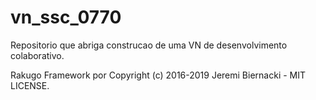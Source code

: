 # vn_ssc_0770
Repositorio que abriga construcao de uma VN de desenvolvimento colaborativo.



Rakugo Framework por Copyright (c) 2016-2019 Jeremi Biernacki - MIT LICENSE.